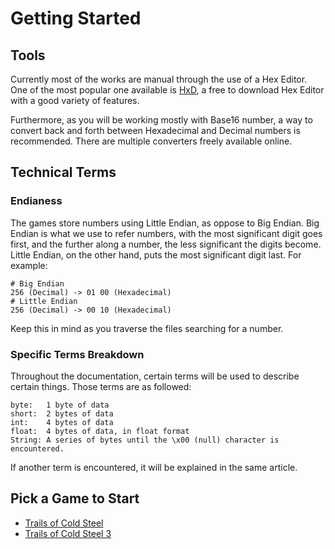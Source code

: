 # Getting Started

## Tools
Currently most of the works are manual through the use of a Hex Editor. One of the most popular one available is [HxD](https://mh-nexus.de/en/hxd/), a free to download Hex Editor with a good variety of features.

Furthermore, as you will be working mostly with Base16 number, a way to convert back and forth between Hexadecimal and Decimal numbers is recommended. There are multiple converters freely available online.

## Technical Terms
### Endianess
The games store numbers using Little Endian, as oppose to Big Endian. Big Endian is what we use to refer numbers, with the most significant digit goes first, and the further along a number, the less significant the digits become. Little Endian, on the other hand, puts the most significant digit last. For example:
```
# Big Endian
256 (Decimal) -> 01 00 (Hexadecimal)
# Little Endian
256 (Decimal) -> 00 10 (Hexadecimal)
```

Keep this in mind as you traverse the files searching for a number.

### Specific Terms Breakdown
Throughout the documentation, certain terms will be used to describe certain things. Those terms are as followed:
```
byte:   1 byte of data
short:  2 bytes of data
int:    4 bytes of data
float:  4 bytes of data, in float format
String: A series of bytes until the \x00 (null) character is encountered.
```

If another term is encountered, it will be explained in the same article.

## Pick a Game to Start
* [Trails of Cold Steel](cs1/overview.md)
* [Trails of Cold Steel 3](cs3/overview.md)